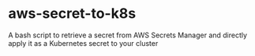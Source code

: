 # aws-secret-to-k8s
A bash script to retrieve a secret from AWS Secrets Manager and directly apply it as a Kubernetes secret to your cluster
